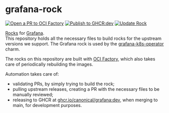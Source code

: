 # grafana-rock

[![Open a PR to OCI Factory](https://github.com/canonical/grafana-rock/actions/workflows/rock-release-oci-factory.yaml/badge.svg)](https://github.com/canonical/grafana-rock/actions/workflows/rock-release-oci-factory.yaml)
[![Publish to GHCR:dev](https://github.com/canonical/grafana-rock/actions/workflows/rock-release-dev.yaml/badge.svg)](https://github.com/canonical/grafana-rock/actions/workflows/rock-release-dev.yaml)
[![Update Rock](https://github.com/canonical/grafana-rock/actions/workflows/rock-update.yaml/badge.svg)](https://github.com/canonical/grafana-rock/actions/workflows/rock-update.yaml)

[Rocks](https://canonical-rockcraft.readthedocs-hosted.com/en/latest/) for [Grafana](https://grafana.com/).  
This repository holds all the necessary files to build rocks for the upstream versions we support. The Grafana rock is used by the [grafana-k8s-operator](https://github.com/canonical/grafana-k8s-operator) charm.

The rocks on this repository are built with [OCI Factory](https://github.com/canonical/oci-factory/), which also takes care of periodically rebuilding the images.

Automation takes care of:
* validating PRs, by simply trying to build the rock;
* pulling upstream releases, creating a PR with the necessary files to be manually reviewed;
* releasing to GHCR at [ghcr.io/canonical/grafana:dev](https://ghcr.io/canonical/grafana:dev), when merging to main, for development purposes.


